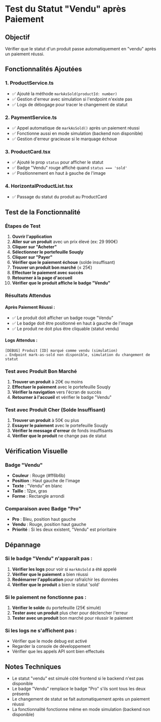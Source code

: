 # Test du Statut "Vendu" après Paiement

## Objectif
Vérifier que le statut d'un produit passe automatiquement en "vendu" après un paiement réussi.

## Fonctionnalités Ajoutées

### 1. ProductService.ts
- ✅ Ajouté la méthode `markAsSold(productId: number)`
- ✅ Gestion d'erreur avec simulation si l'endpoint n'existe pas
- ✅ Logs de débogage pour tracer le changement de statut

### 2. PaymentService.ts
- ✅ Appel automatique de `markAsSold()` après un paiement réussi
- ✅ Fonctionne aussi en mode simulation (backend non disponible)
- ✅ Gestion d'erreur gracieuse si le marquage échoue

### 3. ProductCard.tsx
- ✅ Ajouté le prop `status` pour afficher le statut
- ✅ Badge "Vendu" rouge affiché quand `status === 'sold'`
- ✅ Positionnement en haut à gauche de l'image

### 4. HorizontalProductList.tsx
- ✅ Passage du statut du produit au ProductCard

## Test de la Fonctionnalité

### Étapes de Test
1. **Ouvrir l'application**
2. **Aller sur un produit** avec un prix élevé (ex: 29 990€)
3. **Cliquer sur "Acheter"**
4. **Sélectionner le portefeuille Souqly**
5. **Cliquer sur "Payer"**
6. **Vérifier que le paiement échoue** (solde insuffisant)
7. **Trouver un produit bon marché** (≤ 25€)
8. **Effectuer le paiement avec succès**
9. **Retourner à la page d'accueil**
10. **Vérifier que le produit affiche le badge "Vendu"**

### Résultats Attendus

#### Après Paiement Réussi :
- ✅ Le produit doit afficher un badge rouge "Vendu"
- ✅ Le badge doit être positionné en haut à gauche de l'image
- ✅ Le produit ne doit plus être cliquable (statut vendu)

#### Logs Attendus :
```
[DEBUG] Produit [ID] marqué comme vendu (simulation)
⚠️ Endpoint mark-as-sold non disponible, simulation du changement de statut
```

### Test avec Produit Bon Marché
1. **Trouver un produit** à 20€ ou moins
2. **Effectuer le paiement** avec le portefeuille Souqly
3. **Vérifier la navigation** vers l'écran de succès
4. **Retourner à l'accueil** et vérifier le badge "Vendu"

### Test avec Produit Cher (Solde Insuffisant)
1. **Trouver un produit** à 50€ ou plus
2. **Essayer le paiement** avec le portefeuille Souqly
3. **Vérifier le message d'erreur** de fonds insuffisants
4. **Vérifier que le produit** ne change pas de statut

## Vérification Visuelle

### Badge "Vendu"
- **Couleur** : Rouge (#ff6b6b)
- **Position** : Haut gauche de l'image
- **Texte** : "Vendu" en blanc
- **Taille** : 12px, gras
- **Forme** : Rectangle arrondi

### Comparaison avec Badge "Pro"
- **Pro** : Bleu, position haut gauche
- **Vendu** : Rouge, position haut gauche
- **Priorité** : Si les deux existent, "Vendu" est prioritaire

## Dépannage

### Si le badge "Vendu" n'apparaît pas :
1. **Vérifier les logs** pour voir si `markAsSold` a été appelé
2. **Vérifier que le paiement** a bien réussi
3. **Redémarrer l'application** pour rafraîchir les données
4. **Vérifier que le produit** a bien le statut 'sold'

### Si le paiement ne fonctionne pas :
1. **Vérifier le solde** du portefeuille (25€ simulé)
2. **Tester avec un produit** plus cher pour déclencher l'erreur
3. **Tester avec un produit** bon marché pour réussir le paiement

### Si les logs ne s'affichent pas :
- Vérifier que le mode debug est activé
- Regarder la console de développement
- Vérifier que les appels API sont bien effectués

## Notes Techniques
- Le statut "vendu" est simulé côté frontend si le backend n'est pas disponible
- Le badge "Vendu" remplace le badge "Pro" s'ils sont tous les deux présents
- Le changement de statut se fait automatiquement après un paiement réussi
- La fonctionnalité fonctionne même en mode simulation (backend non disponible) 
